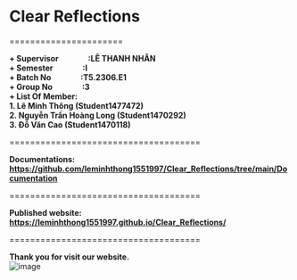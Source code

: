 # Clear Reflections
======================  

**+ Supervisor&nbsp;&nbsp;&nbsp;&nbsp;&nbsp;&nbsp;&nbsp;&nbsp;&nbsp;&nbsp;&nbsp;&nbsp;&nbsp;&nbsp;&nbsp;&nbsp;:LÊ THANH NHÂN**  
**+ Semester&nbsp;&nbsp;&nbsp;&nbsp;&nbsp;&nbsp;&nbsp;&nbsp;&nbsp;&nbsp;&nbsp;&nbsp;&nbsp;&nbsp;&nbsp;&nbsp;:I**  
**+ Batch No&nbsp;&nbsp;&nbsp;&nbsp;&nbsp;&nbsp;&nbsp;&nbsp;&nbsp;&nbsp;&nbsp;&nbsp;&nbsp;&nbsp;&nbsp;&nbsp;:T5.2306.E1**  
**+ Group No&nbsp;&nbsp;&nbsp;&nbsp;&nbsp;&nbsp;&nbsp;&nbsp;&nbsp;&nbsp;&nbsp;&nbsp;&nbsp;&nbsp;&nbsp;&nbsp;:3**  
**+ List Of Member:**  
	**1. Lê Minh Thông  		(Student1477472)**  
	**2. Nguyễn Trần Hoàng Long	(Student1470292)**  
	**3. Đỗ Văn Cao 		(Student1470118)**  

=====================================

**Documentations: <https://github.com/leminhthong1551997/Clear_Reflections/tree/main/Documentation>**  

=====================================

**Published website: <https://leminhthong1551997.github.io/Clear_Reflections/>**  

=====================================

**Thank you for visit our website.**  
![image](https://github.com/leminhthong1551997/Clear_Reflections/assets/116416757/046e82ae-f55d-4815-9004-4cf0d06378bf)
